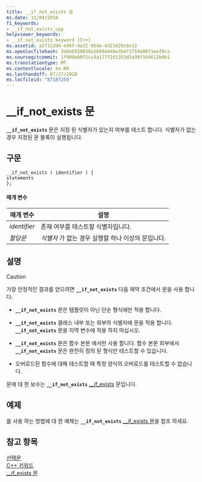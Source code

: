 ```yaml
---
title: __if_not_exists 문
ms.date: 11/04/2016
f1_keywords:
- __if_not_exists_cpp
helpviewer_keywords:
- __if_not_exists keyword [C++]
ms.assetid: a2f322d4-e96f-4a32-954e-4323d20c6e32
ms.openlocfilehash: 3e0eb550830a1689d440e3b471759a98f1eef0ca
ms.sourcegitcommit: 1f009ab0f2cc4a177f2d1353d5a38f164612bdb1
ms.translationtype: MT
ms.contentlocale: ko-KR
ms.lasthandoff: 07/27/2020
ms.locfileid: "87187259"
---
```

# <a name="__if_not_exists-statement"></a>__if_not_exists 문

**`__if_not_exists`** 문은 지정 된 식별자가 있는지 여부를 테스트 합니다. 식별자가 없는 경우 지정된 문 블록이 실행됩니다.

## <a name="syntax"></a>구문

```
__if_not_exists ( identifier ) {
statements
};
```

#### <a name="parameters"></a>매개 변수

|매개 변수|설명|
|---------------|-----------------|
|*identifier*|존재 여부를 테스트할 식별자입니다.|
|*할당문*|*식별자* 가 없는 경우 실행할 하나 이상의 문입니다.|

## <a name="remarks"></a>설명

> [!CAUTION]
> 가장 안정적인 결과를 얻으려면 **`__if_not_exists`** 다음 제약 조건에서 문을 사용 합니다.

- **`__if_not_exists`** 문은 템플릿이 아닌 단순 형식에만 적용 합니다.

- **`__if_not_exists`** 클래스 내부 또는 외부의 식별자에 문을 적용 합니다. **`__if_not_exists`** 문을 지역 변수에 적용 하지 마십시오.

- **`__if_not_exists`** 문은 함수 본문 에서만 사용 합니다. 함수 본문 외부에서 **`__if_not_exists`** 문은 완전히 정의 된 형식만 테스트할 수 있습니다.

- 오버로드된 함수에 대해 테스트할 때 특정 양식의 오버로드를 테스트할 수 없습니다.

문에 대 한 보수는 **`__if_not_exists`** [__if_exists](../cpp/if-exists-statement.md) 문입니다.

## <a name="example"></a>예제

를 사용 하는 방법에 대 한 예제는 **`__if_not_exists`** [__if_exists 문](../cpp/if-exists-statement.md)을 참조 하세요.

## <a name="see-also"></a>참고 항목

[선택문](../cpp/selection-statements-cpp.md)<br/>
[C++ 키워드](../cpp/keywords-cpp.md)<br/>
[__if_exists 문](../cpp/if-exists-statement.md)
